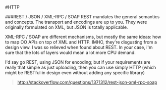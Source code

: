 #HTTP


###REST / JSON / XML-RPC / SOAP
REST mandates the general semantics and concepts. The transport and encodings are up to you. They were originally formulated on XML, but JSON is totally applicable.

XML-RPC / SOAP are different mechanisms, but mostly the same ideas: how to map OO APIs on top of XML and HTTP. IMHO, they're disgusting from a design view. I was so relieved when found about REST. In your case, i'm sure that the lots of layers would mean a lot more CPU demand.

I'd say go REST, using JSON for encoding; but if your requirements are really that simple as just uploading, then you can use simply HTTP (which might be RESTful in design even without adding any specific library)

> http://stackoverflow.com/questions/1371312/rest-json-xml-rpc-soap   
